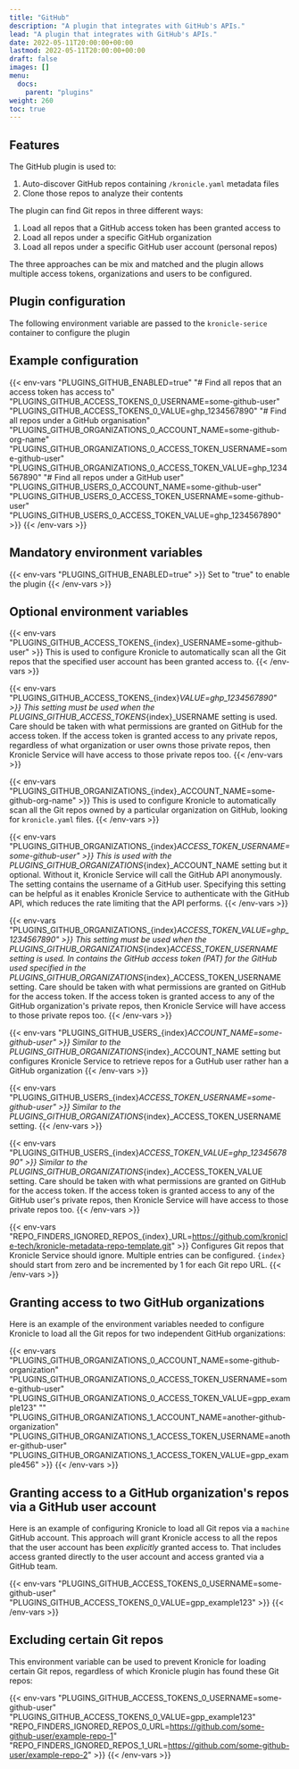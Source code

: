 ```yaml
---
title: "GitHub"
description: "A plugin that integrates with GitHub's APIs."
lead: "A plugin that integrates with GitHub's APIs."
date: 2022-05-11T20:00:00+00:00
lastmod: 2022-05-11T20:00:00+00:00
draft: false
images: []
menu:
  docs:
    parent: "plugins"
weight: 260
toc: true
---
```


## Features

The GitHub plugin is used to:

1. Auto-discover GitHub repos containing `/kronicle.yaml` metadata files
2. Clone those repos to analyze their contents

The plugin can find Git repos in three different ways:

1. Load all repos that a GitHub access token has been granted access to
2. Load all repos under a specific GitHub organization
3. Load all repos under a specific GitHub user account (personal repos)

The three approaches can be mix and matched and the plugin allows multiple access tokens, organizations and users to be
configured.


## Plugin configuration

The following environment variable are passed to the `kronicle-serice` container to configure the plugin


## Example configuration

{{< env-vars
"PLUGINS_GITHUB_ENABLED=true"
"# Find all repos that an access token has access to"
"PLUGINS_GITHUB_ACCESS_TOKENS_0_USERNAME=some-github-user"
"PLUGINS_GITHUB_ACCESS_TOKENS_0_VALUE=ghp_1234567890"
"# Find all repos under a GitHub organisation"
"PLUGINS_GITHUB_ORGANIZATIONS_0_ACCOUNT_NAME=some-github-org-name"
"PLUGINS_GITHUB_ORGANIZATIONS_0_ACCESS_TOKEN_USERNAME=some-github-user"
"PLUGINS_GITHUB_ORGANIZATIONS_0_ACCESS_TOKEN_VALUE=ghp_1234567890"
"# Find all repos under a GitHub user"
"PLUGINS_GITHUB_USERS_0_ACCOUNT_NAME=some-github-user"
"PLUGINS_GITHUB_USERS_0_ACCESS_TOKEN_USERNAME=some-github-user"
"PLUGINS_GITHUB_USERS_0_ACCESS_TOKEN_VALUE=ghp_1234567890" >}}
{{< /env-vars >}}


## Mandatory environment variables

{{< env-vars "PLUGINS_GITHUB_ENABLED=true" >}}
Set to "true" to enable the plugin
{{< /env-vars >}}


## Optional environment variables

{{< env-vars "PLUGINS_GITHUB_ACCESS_TOKENS_{index}_USERNAME=some-github-user" >}}
This is used to configure Kronicle to automatically scan all the Git repos that the specified user account has been granted access to.
{{< /env-vars >}}

{{< env-vars "PLUGINS_GITHUB_ACCESS_TOKENS_{index}_VALUE=ghp_1234567890" >}}
This setting must be used when the PLUGINS_GITHUB_ACCESS_TOKENS_{index}_USERNAME setting is used.  Care should be taken with what permissions are granted on GitHub for the access token.  If the access token is granted access to any private repos, regardless of what organization or user owns those private repos, then Kronicle Service will have access to those private repos too.
{{< /env-vars >}}

{{< env-vars "PLUGINS_GITHUB_ORGANIZATIONS_{index}_ACCOUNT_NAME=some-github-org-name" >}}
This is used to configure Kronicle to automatically scan all the Git repos owned by a particular organization on GitHub, looking for `kronicle.yaml` files.
{{< /env-vars >}}

{{< env-vars "PLUGINS_GITHUB_ORGANIZATIONS_{index}_ACCESS_TOKEN_USERNAME=some-github-user" >}}
This is used with the PLUGINS_GITHUB_ORGANIZATIONS_{index}_ACCOUNT_NAME setting but it optional.  Without it, Kronicle Service will call the GitHub API anonymously.  The setting contains the username of a GitHub user.  Specifying this setting can be helpful as it enables Kronicle Service to authenticate with the GitHub API, which reduces the rate limiting that the API performs.
{{< /env-vars >}}

{{< env-vars "PLUGINS_GITHUB_ORGANIZATIONS_{index}_ACCESS_TOKEN_VALUE=ghp_1234567890" >}}
This setting must be used when the PLUGINS_GITHUB_ORGANIZATIONS_{index}_ACCESS_TOKEN_USERNAME setting is used.  In contains the GitHub access token (PAT) for the GitHub used specified in the PLUGINS_GITHUB_ORGANIZATIONS_{index}_ACCESS_TOKEN_USERNAME setting.  Care should be taken with what permissions are granted on GitHub for the access token.  If the access token is granted access to any of the GitHub organization's private repos, then Kronicle Service will have access to those private repos too.
{{< /env-vars >}}

{{< env-vars "PLUGINS_GITHUB_USERS_{index}_ACCOUNT_NAME=some-github-user" >}}
Similar to the PLUGINS_GITHUB_ORGANIZATIONS_{index}_ACCOUNT_NAME setting but configures Kronicle Service to retrieve repos for a GutHub user rather han a GitHub organization
{{< /env-vars >}}

{{< env-vars "PLUGINS_GITHUB_USERS_{index}_ACCESS_TOKEN_USERNAME=some-github-user" >}}
Similar to the PLUGINS_GITHUB_ORGANIZATIONS_{index}_ACCESS_TOKEN_USERNAME setting.
{{< /env-vars >}}

{{< env-vars "PLUGINS_GITHUB_USERS_{index}_ACCESS_TOKEN_VALUE=ghp_1234567890" >}}
Similar to the PLUGINS_GITHUB_ORGANIZATIONS_{index}_ACCESS_TOKEN_VALUE setting.  Care should be taken with what permissions are granted on GitHub for the access token.  If the access token is granted access to any of the GitHub user's private repos, then Kronicle Service will have access to those private repos too.
{{< /env-vars >}}

{{< env-vars "REPO_FINDERS_IGNORED_REPOS_{index}_URL=https://github.com/kronicle-tech/kronicle-metadata-repo-template.git" >}}
Configures Git repos that Kronicle Service should ignore.  Multiple entries can be configured.  `{index}` should start from zero and be incremented by 1 for each Git repo URL.
{{< /env-vars >}}


## Granting access to two GitHub organizations

Here is an example of the environment variables needed to configure Kronicle to load all the Git repos for two
independent GitHub organizations:

{{< env-vars
"PLUGINS_GITHUB_ORGANIZATIONS_0_ACCOUNT_NAME=some-github-organization"
"PLUGINS_GITHUB_ORGANIZATIONS_0_ACCESS_TOKEN_USERNAME=some-github-user"
"PLUGINS_GITHUB_ORGANIZATIONS_0_ACCESS_TOKEN_VALUE=gpp_example123"
""
"PLUGINS_GITHUB_ORGANIZATIONS_1_ACCOUNT_NAME=another-github-organization"
"PLUGINS_GITHUB_ORGANIZATIONS_1_ACCESS_TOKEN_USERNAME=another-github-user"
"PLUGINS_GITHUB_ORGANIZATIONS_1_ACCESS_TOKEN_VALUE=gpp_example456" >}}
{{< /env-vars >}}


## Granting access to a GitHub organization's repos via a GitHub user account

Here is an example of configuring Kronicle to load all Git repos via a `machine` GitHub account.  This approach will
grant Kronicle access to all the repos that the user account has been _explicitly_ granted access to.  That includes
access granted directly to the user account and access granted via a GitHub team.

{{< env-vars
"PLUGINS_GITHUB_ACCESS_TOKENS_0_USERNAME=some-github-user"
"PLUGINS_GITHUB_ACCESS_TOKENS_0_VALUE=gpp_example123" >}}
{{< /env-vars >}}


## Excluding certain Git repos

This environment variable can be used to prevent Kronicle for loading certain Git repos, regardless of which Kronicle
plugin has found these Git repos:

{{< env-vars
"PLUGINS_GITHUB_ACCESS_TOKENS_0_USERNAME=some-github-user"
"PLUGINS_GITHUB_ACCESS_TOKENS_0_VALUE=gpp_example123"
"REPO_FINDERS_IGNORED_REPOS_0_URL=https://github.com/some-github-user/example-repo-1"
"REPO_FINDERS_IGNORED_REPOS_1_URL=https://github.com/some-github-user/example-repo-2" >}}
{{< /env-vars >}}
